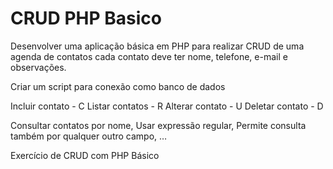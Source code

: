 # CRUD PHP Basico

Desenvolver uma aplicação básica em PHP para realizar CRUD de uma agenda de contatos cada contato deve ter nome, telefone, e-mail e observações.

Criar um script para conexão como banco de dados

Incluir contato - C
Listar contatos - R
Alterar contato - U
Deletar contato - D

Consultar contatos por nome,
Usar expressão regular,
Permite consulta também por qualquer outro campo,
…

Exercício de CRUD com PHP Básico